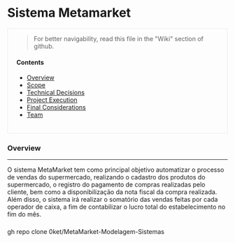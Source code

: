 # Sistema Metamarket

<div style="border: solid 1px; width: fit-content; padding: 0px 20px 20px 20px; border-color: rgba(234,234,234,1)">

  >  For better navigability, read this file in the "Wiki" section of github.
  
#### Contents
- [Overview](#overview)
- [Scope](#scope)
- [Technical Decisions](#technical-decisions)
- [Project Execution](#project-execution)
- [Final Considerations](#final-considerations)
- [Team](#team)
  
</div>

### Overview
***

O sistema MetaMarket tem como principal objetivo automatizar o processo de vendas do supermercado, realizando o cadastro dos produtos do supermercado, o registro do pagamento de compras realizadas pelo cliente, bem como a disponibilização da nota fiscal da compra realizada. Além disso, o sistema irá realizar o somatório das vendas feitas por cada operador de caixa, a fim de contabilizar o lucro total do estabelecimento no fim do mês.


###
gh repo clone 0ket/MetaMarket-Modelagem-Sistemas
